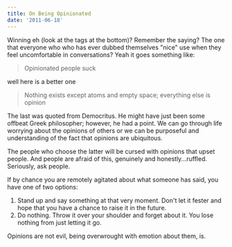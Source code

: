 ```yaml
---
title: On Being Opinionated
date: '2011-06-18'
---
```


Winning eh (look at the tags at the bottom)? Remember the saying? The one that
everyone who who has ever dubbed themselves "nice" use when they feel
uncomfortable in conversations? Yeah it goes something like:

> Opinionated people suck

well here is a better one

> Nothing exists except atoms and empty space; everything else is opinion

The last was quoted from Democritus. He might have just been some offbeat Greek
philosopher; however, he had a point. We can go through life worrying about the
opinions of others or we can be purposeful and understanding of the fact that
opinions are ubiquitous.

The people who choose the latter will be cursed with opinions that upset
people. And people are afraid of this, genuinely and honestly...ruffled.
Seriously, ask people.

If by chance you are remotely agitated about what someone has said, you have
one of two options:

1. Stand up and say something at that very moment. Don't let it fester and hope
	 that you have a chance to raise it in the future.
2. Do nothing. Throw it over your shoulder and forget about it. You lose
	 nothing from just letting it go.

Opinions are not evil, being overwrought with emotion about them, is.

